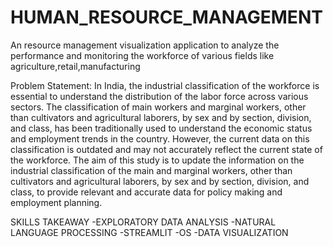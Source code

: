 # HUMAN_RESOURCE_MANAGEMENT
An resource management visualization application to analyze the performance and monitoring the workforce of various fields like agriculture,retail,manufacturing

Problem Statement: 
In India, the industrial classification of the workforce is essential to understand the distribution of the labor force across various sectors. The classification of main workers and marginal workers, other than cultivators and agricultural laborers, by sex and by section, division, and class, has been traditionally used to understand the economic status and employment trends in the country. However, the current data on this classification is outdated and may not accurately reflect the current state of the workforce. The aim of this study is to update the information on the industrial classification of the main and marginal workers, other than cultivators and agricultural laborers, by sex and by section, division, and class, to provide relevant and accurate data for policy making and employment planning.

SKILLS TAKEAWAY
-EXPLORATORY DATA ANALYSIS
-NATURAL LANGUAGE PROCESSING
-STREAMLIT 
-OS
-DATA VISUALIZATION 

